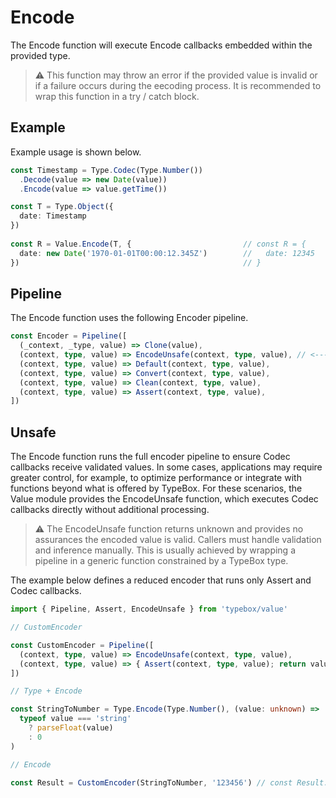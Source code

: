 # Encode

The Encode function will execute Encode callbacks embedded within the provided type.

> ⚠️ This function may throw an error if the provided value is invalid or if a failure occurs during the eecoding process. It is recommended to wrap this function in a try / catch block.

## Example

Example usage is shown below.

```typescript
const Timestamp = Type.Codec(Type.Number())
  .Decode(value => new Date(value)) 
  .Encode(value => value.getTime())                

const T = Type.Object({
  date: Timestamp
})
 
const R = Value.Encode(T, {                         // const R = {
  date: new Date('1970-01-01T00:00:12.345Z')        //   date: 12345
})                                                  // }
```

## Pipeline

The Encode function uses the following Encoder pipeline.

```typescript
const Encoder = Pipeline([
  (_context, _type, value) => Clone(value),
  (context, type, value) => EncodeUnsafe(context, type, value), // <--- Encode First
  (context, type, value) => Default(context, type, value),
  (context, type, value) => Convert(context, type, value),
  (context, type, value) => Clean(context, type, value),
  (context, type, value) => Assert(context, type, value),
])
```

## Unsafe

The Encode function runs the full encoder pipeline to ensure Codec callbacks receive validated values. In some cases, applications may require greater control, for example, to optimize performance or integrate with functions beyond what is offered by TypeBox. For these scenarios, the Value module provides the EncodeUnsafe function, which executes Codec callbacks directly without additional processing. 

>  ⚠️ The EncodeUnsafe function returns unknown and provides no assurances the encoded value is valid. Callers must handle validation and inference manually. This is usually achieved by wrapping a pipeline in a generic function constrained by a TypeBox type.

The example below defines a reduced encoder that runs only Assert and Codec callbacks.

```typescript
import { Pipeline, Assert, EncodeUnsafe } from 'typebox/value'

// CustomEncoder

const CustomEncoder = Pipeline([
  (context, type, value) => EncodeUnsafe(context, type, value),
  (context, type, value) => { Assert(context, type, value); return value },
])

// Type + Encode

const StringToNumber = Type.Encode(Type.Number(), (value: unknown) => 
  typeof value === 'string'
    ? parseFloat(value)
    : 0
)

// Encode

const Result = CustomEncoder(StringToNumber, '123456') // const Result: unknown = 123456
```